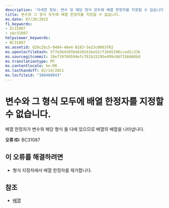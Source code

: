 ```yaml
---
description: '자세한 정보: 변수 및 해당 형식 모두에 배열 한정자를 지정할 수 없습니다.'
title: 변수와 그 형식 모두에 배열 한정자를 지정할 수 없습니다.
ms.date: 07/20/2015
f1_keywords:
- bc31087
- vbc31087
helpviewer_keywords:
- BC31087
ms.assetid: d28c2bc5-0484-48e4-8183-5e23c0663f62
ms.openlocfilehash: 5f7e364365bd420162be52cf1645196cced2c33b
ms.sourcegitcommit: 10e719780594efc781b15295e499c66f316068b8
ms.translationtype: MT
ms.contentlocale: ko-KR
ms.lasthandoff: 02/14/2021
ms.locfileid: "100468943"
---
```

# <a name="array-modifiers-cannot-be-specified-on-both-a-variable-and-its-type"></a>변수와 그 형식 모두에 배열 한정자를 지정할 수 없습니다.

배열 한정자가 변수와 해당 형식 둘 다에 있으므로 배열의 배열을 나타냅니다.  
  
 **오류 ID:** BC31087  
  
## <a name="to-correct-this-error"></a>이 오류를 해결하려면  
  
- 형식 지정자에서 배열 한정자를 제거합니다.  
  
## <a name="see-also"></a>참조

- [배열](../programming-guide/language-features/arrays/index.md)
